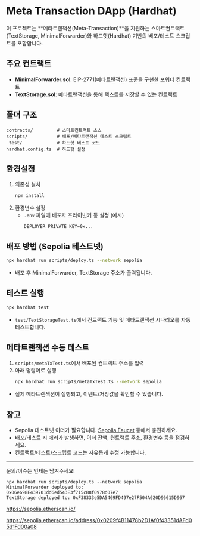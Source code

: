 # Meta Transaction DApp (Hardhat)

이 프로젝트는 **메타트랜잭션(Meta-Transaction)**을 지원하는 스마트컨트랙트(TextStorage, MinimalForwarder)와 하드햇(Hardhat) 기반의 배포/테스트 스크립트를 포함합니다.

## 주요 컨트랙트

- **MinimalForwarder.sol**: EIP-2771(메타트랜잭션) 표준을 구현한 포워더 컨트랙트
- **TextStorage.sol**: 메타트랜잭션을 통해 텍스트를 저장할 수 있는 컨트랙트

## 폴더 구조

```
contracts/         # 스마트컨트랙트 소스
scripts/           # 배포/메타트랜잭션 테스트 스크립트
 test/             # 하드햇 테스트 코드
hardhat.config.ts  # 하드햇 설정
```

## 환경설정

1. 의존성 설치
   ```sh
   npm install
   ```
2. 환경변수 설정
   - `.env` 파일에 배포자 프라이빗키 등 설정 (예시)
     ```
     DEPLOYER_PRIVATE_KEY=0x...
     ```

## 배포 방법 (Sepolia 테스트넷)

```sh
npx hardhat run scripts/deploy.ts --network sepolia
```
- 배포 후 MinimalForwarder, TextStorage 주소가 출력됩니다.

## 테스트 실행

```sh
npx hardhat test
```
- `test/TextStorageTest.ts`에서 컨트랙트 기능 및 메타트랜잭션 시나리오를 자동 테스트합니다.

## 메타트랜잭션 수동 테스트

1. `scripts/metaTxTest.ts`에서 배포된 컨트랙트 주소를 입력
2. 아래 명령어로 실행
   ```sh
   npx hardhat run scripts/metaTxTest.ts --network sepolia
   ```
- 실제 메타트랜잭션이 실행되고, 이벤트/저장값을 확인할 수 있습니다.

## 참고
- Sepolia 테스트넷 이더가 필요합니다. [Sepolia Faucet](https://sepoliafaucet.com/) 등에서 충전하세요.
- 배포/테스트 시 에러가 발생하면, 이더 잔액, 컨트랙트 주소, 환경변수 등을 점검하세요.
- 컨트랙트/테스트/스크립트 코드는 자유롭게 수정 가능합니다.

---
문의/이슈는 언제든 남겨주세요!

```
npx hardhat run scripts/deploy.ts --network sepolia
MinimalForwarder deployed to: 0x06e698E439701dd6ed543E3f715cB8f0978d07e7
TextStorage deployed to: 0xF38333e5DA5469FD497e27F504A620D96615D967

```
https://sepolia.etherscan.io/

https://sepolia.etherscan.io/address/0x0209f4B11478b2D1Af0f43351dAFd05d1Fd00a08
